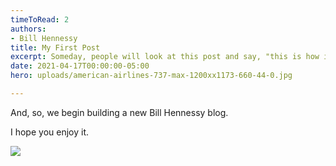 ```yaml
---
timeToRead: 2
authors:
- Bill Hennessy
title: My First Post
excerpt: Someday, people will look at this post and say, "this is how it all began."
date: 2021-04-17T00:00:00-05:00
hero: uploads/american-airlines-737-max-1200xx1173-660-44-0.jpg

---
```

And, so, we begin building a new Bill Hennessy blog.

I hope you enjoy it. 

![](./uploads/don-draper-1.jpg)
